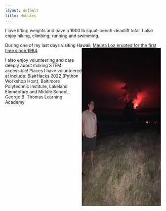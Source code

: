 ```yaml
---
layout: default
title: Hobbies
---
```

I love lifting weights and have a 1000 lb squat-bench-deadlift total. I also enjoy hiking, climbing, running and swimming.

During one of my last days visiting Hawaii, [Mauna Loa erupted for the first time since 1984](https://www.nps.gov/havo/learn/nature/ml2022.htm).
<img style="float:right" src="images/mauna_loa.jpg" width="256" height="512">

I also enjoy volunteering and care deeply about making STEM accessible! Places I have volunteered at include:
BlairHacks 2022 (Python Workshop Host), Baltimore Polytechnic Institure,
Lakeland Elementary and Middle School, George B. Thomas Learning Academy